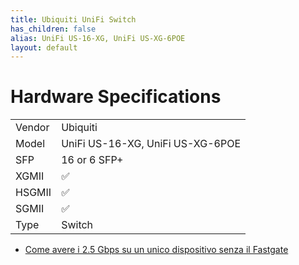 ```yaml
---
title: Ubiquiti UniFi Switch
has_children: false
alias: UniFi US-16-XG, UniFi US-XG-6POE
layout: default
---
```


# Hardware Specifications

|        |                                  |
| ------ | -------------------------------- |
| Vendor | Ubiquiti                         |
| Model  | UniFi US-16-XG, UniFi US-XG-6POE |
| SFP    | 16 or 6 SFP+                     |
| XGMII  | ✅                               |
| HSGMII | ✅                               |
| SGMII  | ✅                               |
| Type   | Switch                           |


- [Come avere i 2.5 Gbps su un unico dispositivo senza il Fastgate](https://forum.fibra.click/d/17836-come-avere-i-25-gbps-su-un-unico-dispositivo-senza-il-fastgate)